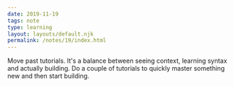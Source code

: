 ```yaml
---
date: 2019-11-19
tags: note
type: learning
layout: layouts/default.njk
permalink: /notes/19/index.html
---
```


Move past tutorials. It's a balance between seeing context, learning syntax and actually building. Do a couple of tutorials to quickly master something new and then start building.
